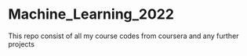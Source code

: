 # Machine_Learning_2022
This repo consist of all my course codes from coursera and any further projects
